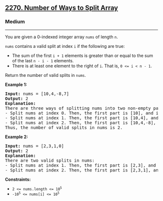 <h2><a href="https://leetcode.com/problems/number-of-ways-to-split-array">2270. Number of Ways to Split Array</a></h2>
<h3>Medium</h3>
<hr>
<p>You are given a 0-indexed integer array <code>nums</code> of length <code>n</code>.</p>
<p><code>nums</code> contains a valid split at index <code>i</code> if the following are true:</p>
<ul>
  <li>The sum of the first <code>i + 1</code> elements is greater than or equal to the sum of the last <code>n - i - 1</code> elements.</li>
  <li>There is at least one element to the right of <code>i</code>. That is, <code>0 <= i < n - 1</code>.</li>
</ul>
<p>Return the number of valid splits in <code>nums</code>.</p>

<p><strong>Example 1:</strong></p>
<pre>
<strong>Input:</strong> nums = [10,4,-8,7]
<strong>Output:</strong> 2
<strong>Explanation:</strong> 
There are three ways of splitting nums into two non-empty parts:
- Split nums at index 0. Then, the first part is [10], and its sum is 10. The second part is [4,-8,7], and its sum is 3. Since 10 >= 3, i = 0 is a valid split.
- Split nums at index 1. Then, the first part is [10,4], and its sum is 14. The second part is [-8,7], and its sum is -1. Since 14 >= -1, i = 1 is a valid split.
- Split nums at index 2. Then, the first part is [10,4,-8], and its sum is 6. The second part is [7], and its sum is 7. Since 6 < 7, i = 2 is not a valid split.
Thus, the number of valid splits in nums is 2.
</pre>

<p><strong>Example 2:</strong></p>
<pre>
<strong>Input:</strong> nums = [2,3,1,0]
<strong>Output:</strong> 2
<strong>Explanation:</strong> 
There are two valid splits in nums:
- Split nums at index 1. Then, the first part is [2,3], and its sum is 5. The second part is [1,0], and its sum is 1. Since 5 >= 1, i = 1 is a valid split. 
- Split nums at index 2. Then, the first part is [2,3,1], and its sum is 6. The second part is [0], and its sum is 0. Since 6 >= 0, i = 2 is a valid split.
</pre>

<p><strong>Constraints:</strong></p>
<ul>
  <li><code>2 <= nums.length <= 10<sup>5</sup></code></li>
  <li><code>-10<sup>5</sup> <= nums[i] <= 10<sup>5</sup></code></li>
</ul>
